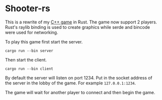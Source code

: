 # Shooter-rs

This is a rewrite of my [C++ game](https://github.com/Otsutez/shooter) in Rust.
The game now support 2 players. Rust's raylib binding is used to create graphics
while serde and bincode were used for networking. 

To play this game first start the server.
```
cargo run --bin server
```

Then start the client.
```
cargo run --bin client
```

By default the server will listen on port 1234. Put in the socket address of the 
server in the lobby of the game. For example `127.0.0.1:1234`.

The game will wait for another player to connect and then begin the game.
